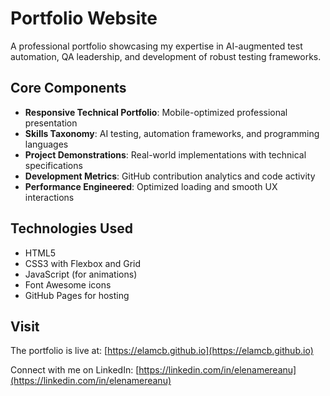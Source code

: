 # Portfolio Website

A professional portfolio showcasing my expertise in AI-augmented test automation, QA leadership, and development of robust testing frameworks.

## Core Components

- **Responsive Technical Portfolio**: Mobile-optimized professional presentation
- **Skills Taxonomy**: AI testing, automation frameworks, and programming languages
- **Project Demonstrations**: Real-world implementations with technical specifications  
- **Development Metrics**: GitHub contribution analytics and code activity
- **Performance Engineered**: Optimized loading and smooth UX interactions

## Technologies Used

- HTML5
- CSS3 with Flexbox and Grid
- JavaScript (for animations)
- Font Awesome icons
- GitHub Pages for hosting

## Visit

The portfolio is live at: [https://elamcb.github.io](https://elamcb.github.io)

Connect with me on LinkedIn: [https://linkedin.com/in/elenamereanu](https://linkedin.com/in/elenamereanu)
